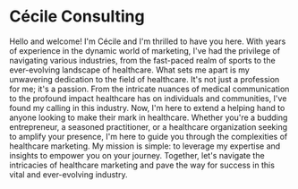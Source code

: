 # Cécile Consulting

Hello and welcome! I'm Cécile and I'm thrilled to have you here. With years of experience in the dynamic world of marketing, I've had the privilege of navigating various industries, from the fast-paced realm of sports to the ever-evolving landscape of healthcare. What sets me apart is my unwavering dedication to the field of healthcare. It's not just a profession for me; it's a passion. From the intricate nuances of medical communication to the profound impact healthcare has on individuals and communities, I've found my calling in this industry. Now, I'm here to extend a helping hand to anyone looking to make their mark in healthcare. Whether you're a budding entrepreneur, a seasoned practitioner, or a healthcare organization seeking to amplify your presence, I'm here to guide you through the complexities of healthcare marketing. My mission is simple: to leverage my expertise and insights to empower you on your journey. Together, let's navigate the intricacies of healthcare marketing and pave the way for success in this vital and ever-evolving industry.
